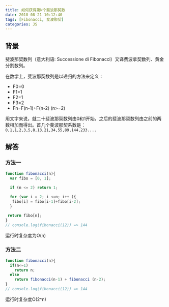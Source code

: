 ```yaml
---
title: 如何获得第N个斐波那契数
date: 2018-08-21 10:12:40
tags: [Fibonacci, 斐波那契]
categories: JS
---
```


## 背景

斐波那契数列（意大利语: Successione di Fibonacci）又译费波拿契数列、黄金分割数列。

在数学上，斐波那契数列是以递归的方法来定义：

- F0=0
- F1=1
- F2=1
- F3=2
- Fn=F(n-1)+F(n-2) (n>=2)

用文字来说，就二十斐波那契数列由0和1开始，之后的斐波那契数列由之前的两数相加而得出。首几个斐波那契系数是：`0,1,1,2,3,5,8,13,21,34,55,89,144,233....`



## 解答

### 方法一

```js
function fibonacci(n){
  var fibo = [0, 1];
  
  if (n <= 2) return 1;

  for (var i = 2; i <=n; i++ ){
   fibo[i] = fibo[i-1]+fibo[i-2];
  }

 return fibo[n];
} 
// console.log(fibonacci(12)) => 144
```

运行时复杂度为O(n)



### 方法二

```js
function fibonacci(n){
  if(n<=1)
    return n;
  else
    return fibonacci(n-1) + fibonacci (n-2);  
}
// console.log(fibonacci(12)) => 144
```

运行时复杂度O(2^n)